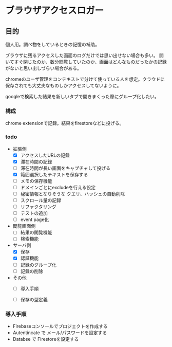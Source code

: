 ブラウザアクセスロガー
=============


## 目的

個人用。調べ物をしているときの記憶の補助。

ブラウザに残るアクセスした画面のログだけでは思い出せない場合も多い。
開いてすぐ閉じたのか、数分閲覧していたのか、画面はどんなものだったかの記録がないと思い出しづらい場合がある。

chromeのユーザ管理をコンテキストで分けて使っている人を想定。クラウドに保存されても大丈夫なものしかアクセスしてないように。

googleで検索した結果を新しいタブで開きまくった際にグループ化したい。


### 構成

chrome extensionで記録。結果をfirestoreなどに投げる。


### todo

- 拡張側
  - [x] アクセスしたURLの記録
  - [x] 滞在時間の記録
  - [ ] 滞在時間が長い画面をキャプチャして投げる
  - [x] 範囲選択したテキストを保存する
  - [ ] メモの保存機能
  - [ ] ドメインごとにexcludeを行える設定
  - [ ] 秘密情報となりそうな クエリ、ハッシュの自動削除
  - [ ] スクロール量の記録
  - [ ] リファクタリング
  - [ ] テストの追加
  - [ ] event page化
- 閲覧画面側
  - [ ] 結果の閲覧機能
  - [ ] 検索機能
- サーバ側
  - [x] 保存
  - [x] 認証機能
  - [ ] 記録のグループ化
  - [ ] 記録の削除
- その他
  - [ ] 導入手順
  - [ ] 保存の型定義


### 導入手順


- Firebaseコンソールでプロジェクトを作成する
- Autentincate で メール/パスワードを設定する
- Databse で Firestoreを設定する
